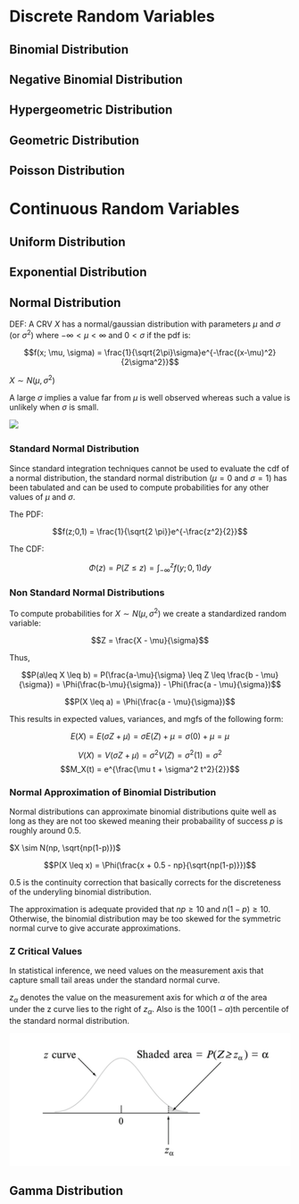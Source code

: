 # Discrete Random Variables

## Binomial Distribution

## Negative Binomial Distribution

## Hypergeometric Distribution

## Geometric Distribution

## Poisson Distribution

# Continuous Random Variables

## Uniform Distribution

## Exponential Distribution

## Normal Distribution
DEF: A CRV $X$ has a normal/gaussian distribution with parameters $\mu$ and $\sigma$ (or $\sigma^2$) where $-\infty < \mu < \infty$ and $0 < \sigma$ if the pdf is:

$$f(x; \mu, \sigma) = \frac{1}{\sqrt{2\pi}\sigma}e^{-\frac{(x-\mu)^2}{2\sigma^2}}$$

$X \sim N(\mu,\sigma^2)$

A large $\sigma$ implies a value far from $\mu$ is well observed whereas such a value is unlikely when $\sigma$ is small.

![](/static/normal-curves.png)

### Standard Normal Distribution
Since standard integration techniques cannot be used to evaluate the cdf of a normal distribution, the standard normal distribution ($\mu = 0$ and $\sigma = 1$) has been tabulated and can be used to compute probabilities for any other values of $\mu$ and $\sigma$.

The PDF:

$$f(z;0,1) = \frac{1}{\sqrt{2 \pi}}e^{-\frac{z^2}{2}}$$

The CDF:

$$\Phi(z) = P(Z \leq z) = \int_{-\infty}^z f(y;0,1)dy$$

### Non Standard Normal Distributions
To compute probabilities for $X \sim N(\mu,\sigma^2)$ we create a standardized random variable:

$$Z = \frac{X - \mu}{\sigma}$$

Thus,

$$P(a\leq X \leq b) = P(\frac{a-\mu}{\sigma} \leq Z \leq \frac{b - \mu}{\sigma}) = \Phi(\frac{b-\mu}{\sigma}) - \Phi(\frac{a - \mu}{\sigma})$$

$$P(X \leq a) = \Phi(\frac{a - \mu}{\sigma})$$

This results in expected values, variances, and mgfs of the following form:

$$E(X) = E(\sigma Z + \mu) = \sigma E(Z) + \mu = \sigma(0) + \mu = \mu$$

$$V(X) = V(\sigma Z + \mu) = \sigma^2V(Z) = \sigma^2(1)
 = \sigma^2$$
$$M_X(t) = e^{\frac{\mu t + \sigma^2 t^2}{2}}$$

### Normal Approximation of Binomial Distribution
Normal distributions can approximate binomial distributions quite well as long as they are not too skewed meaning their probabaility of success $p$ is roughly around $0.5$.

$X \sim N(np, \sqrt{np(1-p)})$

$$P(X \leq x) = \Phi(\frac{x + 0.5 - np}{\sqrt{np(1-p)}})$$ 

0.5 is the continuity correction that basically corrects for the discreteness of the underyling binomial distribution.

The approximation is adequate provided that $np \geq 10$ and $n(1-p) \geq 10$. Otherwise, the binomial distribution may be too skewed for the symmetric normal curve to give accurate approximations.

### Z Critical Values
In statistical inference, we need values on the measurement axis that capture small tail areas under the standard normal curve.

$z_\alpha$ denotes the value on the measurement axis for which $\alpha$ of the area under the z curve lies to the right of $z_\alpha$. Also is the $100(1-\alpha)$th percentile of the standard normal distribution.

![z-alpha](static/z-alpha.png)

## Gamma Distribution
